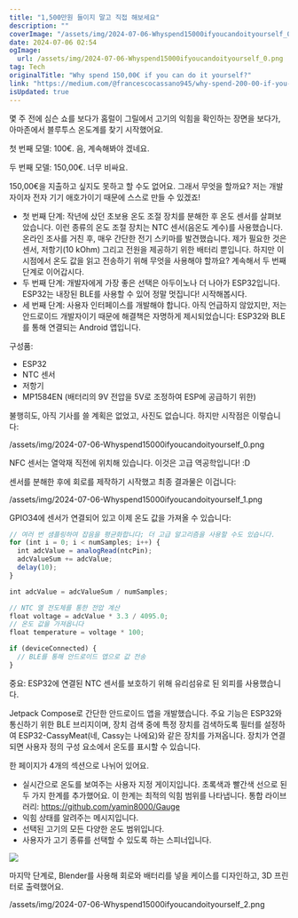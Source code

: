 ```yaml
---
title: "1,500만원 들이지 말고 직접 해보세요"
description: ""
coverImage: "/assets/img/2024-07-06-Whyspend15000ifyoucandoityourself_0.png"
date: 2024-07-06 02:54
ogImage: 
  url: /assets/img/2024-07-06-Whyspend15000ifyoucandoityourself_0.png
tag: Tech
originalTitle: "Why spend 150,00€ if you can do it yourself?"
link: "https://medium.com/@francescocassano945/why-spend-200-00-if-you-can-do-it-yourself-1f8e346f46eb"
isUpdated: true
---
```






몇 주 전에 심슨 쇼를 보다가 홈럴이 그릴에서 고기의 익힘을 확인하는 장면을 보다가, 아마존에서 블루투스 온도계를 찾기 시작했어요.

첫 번째 모델: 100€. 음, 계속해봐야 겠네요.

두 번째 모델: 150,00€. 너무 비싸요.

150,00€을 지출하고 싶지도 못하고 할 수도 없어요. 그래서 무엇을 할까요? 저는 개발자이자 전자 기기 애호가이기 때문에 스스로 만들 수 있겠죠!

<div class="content-ad"></div>

- 첫 번째 단계: 작년에 샀던 초보용 온도 조절 장치를 분해한 후 온도 센서를 살펴보았습니다. 이런 종류의 온도 조절 장치는 NTC 센서(음온도 계수)를 사용했습니다. 온라인 조사를 거친 후, 매우 간단한 전기 스키마를 발견했습니다. 제가 필요한 것은 센서, 저항기(10 kOhm) 그리고 전원을 제공하기 위한 배터리 뿐입니다. 하지만 이 시점에서 온도 값을 읽고 전송하기 위해 무엇을 사용해야 할까요? 계속해서 두 번째 단계로 이어갑시다.
- 두 번째 단계: 개발자에게 가장 좋은 선택은 아두이노나 더 나아가 ESP32입니다. ESP32는 내장된 BLE를 사용할 수 있어 정말 멋집니다! 시작해봅시다.
- 세 번째 단계: 사용자 인터페이스를 개발해야 합니다. 아직 언급하지 않았지만, 저는 안드로이드 개발자이기 때문에 해결책은 자명하게 제시되었습니다: ESP32와 BLE를 통해 연결되는 Android 앱입니다.

구성품:

- ESP32
- NTC 센서
- 저항기
- MP1584EN (배터리의 9V 전압을 5V로 조정하여 ESP에 공급하기 위한)

불행히도, 아직 기사를 쓸 계획은 없었고, 사진도 없습니다. 하지만 시작점은 이렇습니다:

<div class="content-ad"></div>

/assets/img/2024-07-06-Whyspend15000ifyoucandoityourself_0.png

NFC 센서는 열악재 직전에 위치해 있습니다. 이것은 고급 역공학입니다! :D

센서를 분해한 후에 회로를 제작하기 시작했고 최종 결과물은 이겁니다:

/assets/img/2024-07-06-Whyspend15000ifyoucandoityourself_1.png

<div class="content-ad"></div>

GPIO34에 센서가 연결되어 있고 이제 온도 값을 가져올 수 있습니다:

```js
// 여러 번 샘플링하여 잡음을 평균화합니다; 더 고급 알고리즘을 사용할 수도 있습니다.
for (int i = 0; i < numSamples; i++) {
  int adcValue = analogRead(ntcPin);
  adcValueSum += adcValue;
  delay(10);
}

int adcValue = adcValueSum / numSamples;

// NTC 열 전도체를 통한 전압 계산
float voltage = adcValue * 3.3 / 4095.0;
// 온도 값을 가져옵니다
float temperature = voltage * 100;

if (deviceConnected) {
  // BLE를 통해 안드로이드 앱으로 값 전송
}
```

중요: ESP32에 연결된 NTC 센서를 보호하기 위해 유리섬유로 된 외피를 사용했습니다.

Jetpack Compose로 간단한 안드로이드 앱을 개발했습니다. 주요 기능은 ESP32와 통신하기 위한 BLE 브리지이며, 장치 검색 중에 특정 장치를 검색하도록 필터를 설정하여 ESP32-CassyMeat(네, Cassy는 나에요)와 같은 장치를 가져옵니다. 장치가 연결되면 사용자 정의 구성 요소에서 온도를 표시할 수 있습니다.

<div class="content-ad"></div>

한 페이지가 4개의 섹션으로 나뉘어 있어요.

- 실시간으로 온도를 보여주는 사용자 지정 게이지입니다. 초록색과 빨간색 선으로 된 두 가지 한계를 추가했어요. 이 한계는 최적의 익힘 범위를 나타냅니다.
통합 라이브러리: https://github.com/yamin8000/Gauge
- 익힘 상태를 알려주는 메시지입니다.
- 선택된 고기의 모든 다양한 온도 범위입니다.
- 사용자가 고기 종류를 선택할 수 있도록 하는 스피너입니다.

<img src="https://miro.medium.com/v2/resize:fit:1400/1*1nImVisT5pnvwxrdhzxITA.gif" />

마지막 단계로, Blender를 사용해 회로와 배터리를 넣을 케이스를 디자인하고, 3D 프린터로 출력했어요.

<div class="content-ad"></div>

/assets/img/2024-07-06-Whyspend15000ifyoucandoityourself_2.png